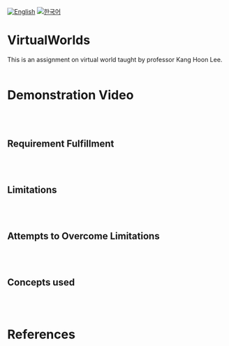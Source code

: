 [![English](https://img.shields.io/badge/lang-English-blue.svg)](https://github.com/juho-creator/VirtualWorlds2/blob/main/README.md)
[![한국어](https://img.shields.io/badge/lang-한국어-red.svg)](https://github.com/juho-creator/VirtualWorlds2/blob/main/README.KR.md)


# VirtualWorlds
This is an assignment on virtual world taught by professor Kang Hoon Lee.
</br></br>



# Demonstration Video

</br></br>



## Requirement Fulfillment
</br></br>


## Limitations
</br></br>


## Attempts to Overcome Limitations

  


</br></br>





## Concepts used

</br></br>


# References

